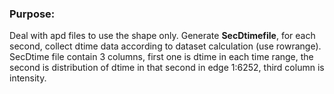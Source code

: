 ### Purpose:<br>
Deal with apd files to use the shape only. Generate <b>SecDtimefile</b>, for each second, collect dtime data according to dataset calculation (use rowrange). SecDtime file contain 3 columns, first one is dtime in each time range, the second is distribution of dtime in that second in edge 1:6252, third column is intensity.
